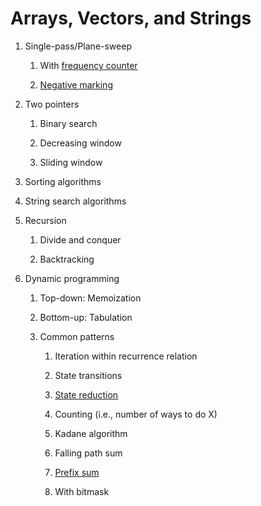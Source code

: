 # Arrays, Vectors, and Strings

1. Single-pass/Plane-sweep
   
   1. With [frequency counter](src/frequency_counter.cpp)

   2. [Negative marking](src/negative_marking.cpp)

2. Two pointers

   1. Binary search

   2. Decreasing window

   3. Sliding window

3. Sorting algorithms

4. String search algorithms

5. Recursion

   1. Divide and conquer

   2. Backtracking

6. Dynamic programming

   1. Top-down: Memoization

   2. Bottom-up: Tabulation

   3. Common patterns

      1. Iteration within recurrence relation

      2. State transitions

      3. [State reduction](src/state_reduction.cpp)

      4. Counting (i.e., number of ways to do X)

      5. Kadane algorithm

      6. Falling path sum

      7. [Prefix sum](src/prefix_sum.cpp)

      8. With bitmask
